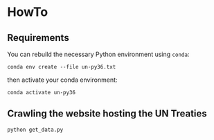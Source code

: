 # HowTo

## Requirements

You can rebuild the necessary Python environment using `conda`:

`conda env create --file un-py36.txt`

then activate your conda environment:

`conda activate un-py36`

## Crawling the website hosting the UN Treaties

`python get_data.py`